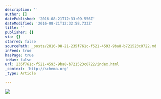 ```yaml
---
description: ''
author: []
datePublished: '2016-08-21T12:33:09.556Z'
dateModified: '2016-08-21T12:32:58.733Z'
title: ''
publisher: {}
via: {}
starred: false
sourcePath: _posts/2016-08-21-235f761c-f521-4593-9ba8-b721523c0722.md
inFeed: true
hasPage: true
inNav: false
url: 235f761c-f521-4593-9ba8-b721523c0722/index.html
_context: 'http://schema.org'
_type: Article

---
```

![](https://the-grid-user-content.s3-us-west-2.amazonaws.com/384b93dd-66c1-4013-9843-ff2aed2fcb1e.png)